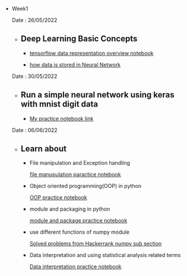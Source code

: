 
* Week1 

    Date : 26/05/2022
    
    * ## Deep Learning Basic Concepts
        * [tensorflow data representation overview notebook](https://github.com/EKnsl/Weekely-updates-on-codes-and-study/blob/main/Deep_Learning_practice/Week1/Basic%20Neural%20Netowork/tensorflow_data_representation_overview.ipynb)
        
        * [how data is stored in Neural Network](https://rakibul-hassan.gitbook.io/deep-learning/start-page/tensor_numpy)
    
    Date : 30/05/2022
    
    * ## Run a simple neural network using keras with mnist digit data
    
        * [My practice notebook link](https://github.com/EKnsl/Weekely-updates-on-codes-and-study/blob/main/Deep_Learning_practice/Week1/Basic%20Neural%20Netowork/Simple%20Neural%20Network%20with%20mnist%20digit%20data.ipynb)

    
    Date : 06/06/2022
    
    * ## Learn about 

        * File manipulation and Exception handling

            [file manupulation paractice notebook](https://github.com/EKnsl/Weekely-updates-on-codes-and-study/blob/main/Deep_Learning_practice/Week1/Basic%20Python/python3_intro_part_4_file_io_and_exception_basic.ipynb)

        * Object oriented programming(OOP) in python

            [OOP practice notebook](https://github.com/EKnsl/Weekely-updates-on-codes-and-study/blob/main/Deep_Learning_practice/Week1/Basic%20Python/python3_intro_part_5_Object_Oriented_Programming.ipynb)

        * module and packaging in python

            [module and package practice notebook](https://github.com/EKnsl/Weekely-updates-on-codes-and-study/blob/main/Deep_Learning_practice/Week1/Basic%20Python/python3_intro_part_6_module_and_package.ipynb)
        
        * use different functions of numpy module

            [Solved problems from Hackerrank numpy sub section](https://github.com/EKnsl/Weekely-updates-on-codes-and-study/tree/main/Deep_Learning_practice/Week2/Hackerrank%20numpy%20solved%20problems)

        * Data interpretation and using statistical analysis related terms

            [Data interpretation practice notebook](https://github.com/EKnsl/Weekely-updates-on-codes-and-study/blob/main/Deep_Learning_practice/Week2/Data%20interpretation.ipynb)  